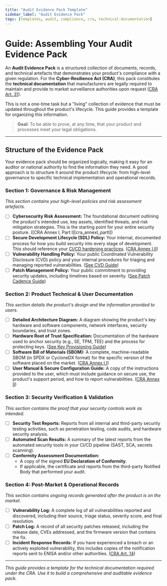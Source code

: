 ```yaml
---
title: "Audit Evidence Pack Template"
sidebar_label: "Audit Evidence Pack"
tags: [templates, audit, compliance, cra, technical-documentation]
---
```

# Guide: Assembling Your Audit Evidence Pack

An **Audit Evidence Pack** is a structured collection of documents, records, and technical artefacts that demonstrates your product's compliance with a given regulation. For the **Cyber-Resilience Act (CRA)**, this pack constitutes the **technical documentation** that manufacturers are legally required to maintain and provide to market surveillance authorities upon request ([CRA Art. 31][cra_art31]).

This is not a one-time task but a "living" collection of evidence that must be updated throughout the product's lifecycle. This guide provides a template for organizing this information.

> **Goal:** To be able to prove, at any time, that your product and processes meet your legal obligations.

---

## Structure of the Evidence Pack

Your evidence pack should be organized logically, making it easy for an auditor or national authority to find the information they need. A good approach is to structure it around the product lifecycle: from high-level governance to specific technical implementation and operational records.

### Section 1: Governance & Risk Management
_This section contains your high-level policies and risk assessment artefacts._

-   [ ] **Cybersecurity Risk Assessment:** The foundational document outlining the product's intended use, key assets, identified threats, and risk mitigation strategies. This is the starting point for your entire security posture. ([CRA Annex I, Part I][cra_annexI_partI])
-   [ ] **Secure Development Lifecycle (SDL) Policy:** Your internal, documented process for how you build security into every stage of development. This should reference your [CI/CD hardening practices](../../implementation/operate-phase/cicd-hardening.md). ([CRA Annex I.II][cra_annexI])
-   [ ] **Vulnerability Handling Policy:** Your public Coordinated Vulnerability Disclosure (CVD) policy and your internal procedures for triaging and managing reported vulnerabilities. ([See CVD Guide](../../implementation/operate-phase/vulnerability-disclosure.md))
-   [ ] **Patch Management Policy:** Your public commitment to providing security updates, including timelines based on severity. ([See Patch Cadence Guide](../../implementation/operate-phase/patch-cadence.md))

### Section 2: Product Technical & User Documentation
_This section details the product's design and the information provided to users._

-   [ ] **Detailed Architecture Diagram:** A diagram showing the product's key hardware and software components, network interfaces, security boundaries, and trust zones.
-   [ ] **Hardware Root of Trust Specification:** Documentation of the hardware used to anchor security (e.g., SE, TPM, TEE) and the process for protecting keys. ([See Key Provisioning Guide](../../implementation/build-phase/key-provisioning.md))
-   [ ] **Software Bill of Materials (SBOM):** A complete, machine-readable SBOM (in SPDX or CycloneDX format) for the specific version of the software placed on the market. ([CRA Annex I.I][cra_annexI])
-   [ ] **User Manual & Secure Configuration Guide:** A copy of the instructions provided to the user, which must include guidance on secure use, the product's support period, and how to report vulnerabilities. ([CRA Annex II][cra_annexII])

### Section 3: Security Verification & Validation
_This section contains the proof that your security controls work as intended._

-   [ ] **Security Test Reports:** Reports from all internal and third-party security testing activities, such as penetration testing, code audits, and hardware security analysis.
-   [ ] **Automated Scan Results:** A summary of the latest reports from the automated security tools in your CI/CD pipeline (SAST, SCA, secrets scanning).
-   [ ] **Conformity Assessment Documentation:**
    -   A copy of the signed **EU Declaration of Conformity**.
    -   If applicable, the certificate and reports from the third-party Notified Body that performed your audit.

### Section 4: Post-Market & Operational Records
_This section contains ongoing records generated after the product is on the market._

-   [ ] **Vulnerability Log:** A complete log of all vulnerabilities reported and discovered, including their source, triage status, severity score, and final resolution.
-   [ ] **Patch Log:** A record of all security patches released, including the release date, CVEs addressed, and the firmware version that contains the fix.
-   [ ] **Incident Response Records:** If you have experienced a breach or an actively exploited vulnerability, this includes copies of the notification reports sent to ENISA and/or other authorities. ([CRA Art. 14][cra_art14])

---

*This guide provides a template for the technical documentation required under the CRA. Use it to build a comprehensive and auditable evidence pack.*

<!-- Citations -->
[cra_art14]: https://eur-lex.europa.eu/legal-content/EN/TXT/?uri=CELEX:02024R2847-20241120#art_14 "CRA Article 14 – Reporting obligations of manufacturers"
[cra_art31]: https://eur-lex.europa.eu/legal-content/EN/TXT/?uri=CELEX:02024R2847-20241120#art_31 "CRA Article 31 – Technical documentation"
[cra_annexI]: https://eur-lex.europa.eu/legal-content/EN/TXT/?uri=CELEX:02024R2847-20241120#anx_I "CRA Annex I – Essential cybersecurity requirements"
[cra_annexII]: https://eur-lex.europa.eu/legal-content/EN/TXT/?uri=CELEX:02024R2847-20241120#anx_II "CRA Annex II – Information and instructions to the user"